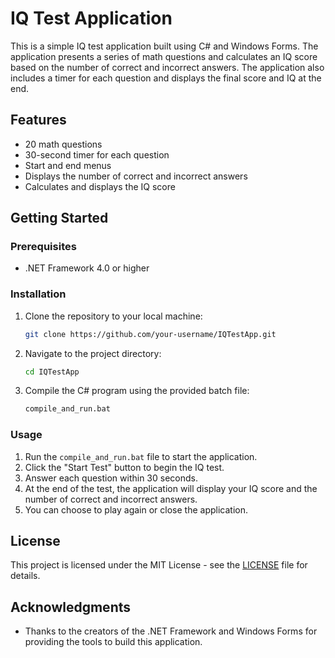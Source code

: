 # IQ Test Application

This is a simple IQ test application built using C# and Windows Forms. The application presents a series of math questions and calculates an IQ score based on the number of correct and incorrect answers. The application also includes a timer for each question and displays the final score and IQ at the end.

## Features

- 20 math questions
- 30-second timer for each question
- Start and end menus
- Displays the number of correct and incorrect answers
- Calculates and displays the IQ score

## Getting Started

### Prerequisites

- .NET Framework 4.0 or higher

### Installation

1. Clone the repository to your local machine:
    ```sh
    git clone https://github.com/your-username/IQTestApp.git
    ```

2. Navigate to the project directory:
    ```sh
    cd IQTestApp
    ```

3. Compile the C# program using the provided batch file:
    ```sh
    compile_and_run.bat
    ```

### Usage

1. Run the `compile_and_run.bat` file to start the application.
2. Click the "Start Test" button to begin the IQ test.
3. Answer each question within 30 seconds.
4. At the end of the test, the application will display your IQ score and the number of correct and incorrect answers.
5. You can choose to play again or close the application.

## License

This project is licensed under the MIT License - see the [LICENSE](LICENSE) file for details.

## Acknowledgments

- Thanks to the creators of the .NET Framework and Windows Forms for providing the tools to build this application.

